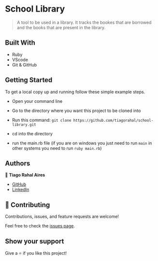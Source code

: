 # School Library

> A tool to be used in a library. It tracks the bookes that are borrowed and the books that are present in the library.

## Built With

- Ruby
- VScode
- Git & GitHub

## Getting Started

To get a local copy up and running follow these simple example steps.

- Open your command line

- Go to the directory where you want this project to be cloned into

- Run this command:
  `git clone https://github.com/tiagorahal/school-library.git`

- cd into the directory

- run the main.rb file (if you are on windows you just need to run `main` in other systems you need to run `ruby main.rb`)

## Authors

👤 **Tiago Rahal Aires**

- [GitHub](https://github.com/tiagorahal)
- [LinkedIn](https://www.linkedin.com/in/tiagorahal/)

## 🤝 Contributing

Contributions, issues, and feature requests are welcome!

Feel free to check the [issues page](https://github.com/tiagorahal/school-library/issues).

## Show your support

Give a ⭐️ if you like this project!
